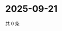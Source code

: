 # 2025-09-21

共 0 条

<!-- BEGIN ZHIHUQUESTIONS -->
<!-- 最后更新时间 Sun Sep 21 2025 10:26:49 GMT+0800 (China Standard Time) -->

<!-- END ZHIHUQUESTIONS -->
